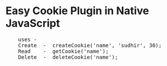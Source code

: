 <h1>Easy Cookie Plugin in Native JavaScript</h1>
<pre>
	uses - 
	Create	-  createCookie('name', 'sudhir', 30);
	Read	-  getCookie('name');
	Delete	-  deleteCookie('name');
</pre>	
